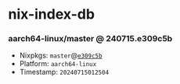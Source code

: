 # nix-index-db
### aarch64-linux/master @ 240715.e309c5b
- Nixpkgs: `master`@[`e309c5b`](https://github.com/NixOS/nixpkgs/commit/e309c5b40c25615c6e46556994eedd8cafefef69)
- Platform: `aarch64-linux`
- Timestamp: `20240715012504`
